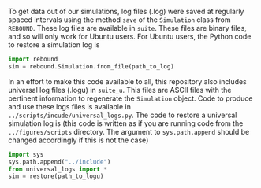 To get data out of our simulations, log files (.log) were saved at regularly spaced intervals using the method `save` of the `Simulation` class from `REBOUND`. These log files are available in `suite`. These files are binary files, and so will only work for Ubuntu users. For Ubuntu users, the Python code to restore a simulation log is
```python
import rebound
sim = rebound.Simulation.from_file(path_to_log)
```

In an effort to make this code available to all, this repository also includes universal log files (.logu) in `suite_u`. This files are ASCII files with the pertinent information to regenerate the `Simulation` object. Code to produce and use these logs files is available in `../scripts/incude/universal_logs.py`. The code to restore a universal simulation log is (this code is written as if you are running code from the `../figures/scripts` directory. The argument to `sys.path.append` should be changed accordingly if this is not the case)
```python
import sys
sys.path.append("../include")
from universal_logs import *
sim = restore(path_to_logu)
```
